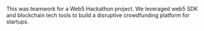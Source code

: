 This was teamwork for a Web5 Hackathon project. We leveraged web5 SDK and blockchain tech tools to build a disruptive crowdfunding platform for startups.
